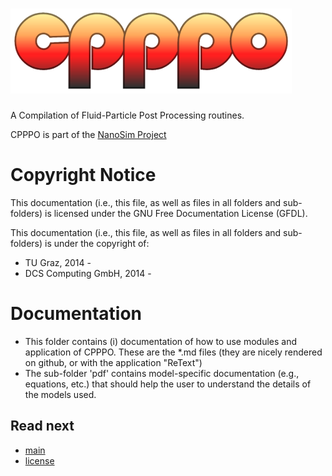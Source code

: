 ![logo](../cpppo_logo.png)
======
A Compilation of Fluid-Particle Post Processing routines.

CPPPO is part of the [NanoSim Project](http://sintef.no/NanoSim)

Copyright Notice
==================
This documentation (i.e., this file, as well as files in all folders and sub-folders) is licensed under the GNU Free Documentation License (GFDL).

This documentation (i.e., this file, as well as files in all folders and sub-folders) is under the copyright of:

- TU Graz, 2014 -
- DCS Computing GmbH, 2014 -

Documentation
=================

- This folder contains (i) documentation of how to use modules and application of CPPPO. These are the *.md files (they are nicely rendered on github, or with the application "ReText")
- The sub-folder 'pdf' contains model-specific documentation (e.g., equations, etc.) that should help the user to understand the details of the models used.

Read next
-----------
 - [main](01_main.md)
 - [license](99_LICENSE.md)
